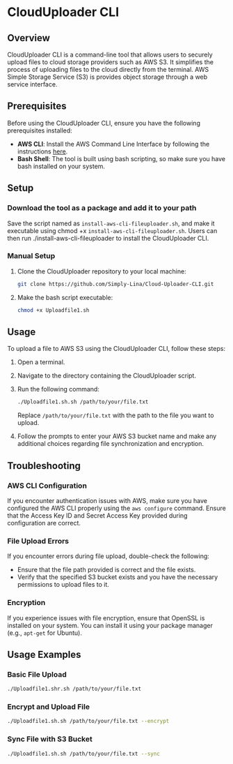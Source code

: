 # CloudUploader CLI

## Overview

CloudUploader CLI is a command-line tool that allows users to securely upload files to cloud storage providers such as AWS S3. It simplifies the process of uploading files to the cloud directly from the terminal.
AWS Simple Storage Service (S3) is provides object storage through a web service interface.

## Prerequisites

Before using the CloudUploader CLI, ensure you have the following prerequisites installed:

- **AWS CLI**: Install the AWS Command Line Interface by following the instructions [here](https://docs.aws.amazon.com/cli/latest/userguide/cli-chap-install.html).
- **Bash Shell**: The tool is built using bash scripting, so make sure you have bash installed on your system.

## Setup
### Download the tool as a package and add it to your path
Save the script named as ``install-aws-cli-fileuploader.sh``, and make it executable using chmod +x ``install-aws-cli-fileuploader.sh``. Users can then run ./install-aws-cli-fileuploader to install the CloudUploader CLI.
### Manual Setup
1. Clone the CloudUploader repository to your local machine:

    ```bash
    git clone https://github.com/Simply-Lina/Cloud-Uploader-CLI.git
    ```


2. Make the bash script executable:

    ```bash
    chmod +x Uploadfile1.sh
    ```

## Usage

To upload a file to AWS S3 using the CloudUploader CLI, follow these steps:

1. Open a terminal.
2. Navigate to the directory containing the CloudUploader script.
3. Run the following command:

    ```bash
    ./Uploadfile1.sh.sh /path/to/your/file.txt
    ```

   Replace `/path/to/your/file.txt` with the path to the file you want to upload.

4. Follow the prompts to enter your AWS S3 bucket name and make any additional choices regarding file synchronization and encryption.

## Troubleshooting

### AWS CLI Configuration

If you encounter authentication issues with AWS, make sure you have configured the AWS CLI properly using the `aws configure` command. Ensure that the Access Key ID and Secret Access Key provided during configuration are correct.

### File Upload Errors

If you encounter errors during file upload, double-check the following:

- Ensure that the file path provided is correct and the file exists.
- Verify that the specified S3 bucket exists and you have the necessary permissions to upload files to it.

### Encryption

If you experience issues with file encryption, ensure that OpenSSL is installed on your system. You can install it using your package manager (e.g., `apt-get` for Ubuntu).

## Usage Examples

### Basic File Upload

```bash
./Uploadfile1.shr.sh /path/to/your/file.txt
```

### Encrypt and Upload File

```bash
./Uploadfile1.sh.sh /path/to/your/file.txt --encrypt
```

### Sync File with S3 Bucket

```bash
./Uploadfile1.sh.sh /path/to/your/file.txt --sync
```

